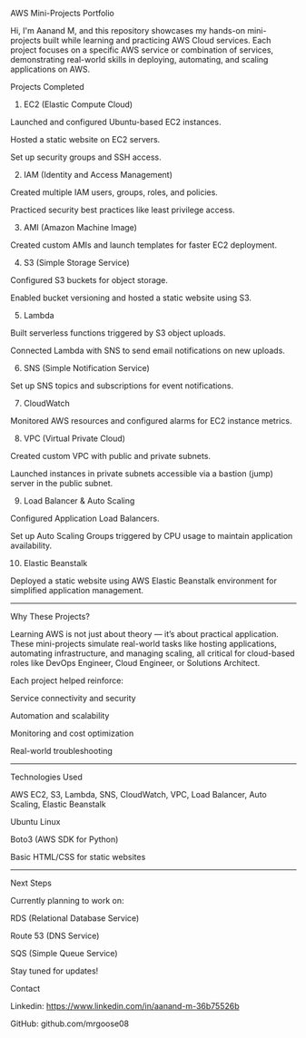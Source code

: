 AWS Mini-Projects Portfolio

Hi, I'm Aanand M, and this repository showcases my hands-on mini-projects built while learning and practicing AWS Cloud services.
Each project focuses on a specific AWS service or combination of services, demonstrating real-world skills in deploying, automating, and scaling applications on AWS.

Projects Completed

1. EC2 (Elastic Compute Cloud)

Launched and configured Ubuntu-based EC2 instances.

Hosted a static website on EC2 servers.

Set up security groups and SSH access.


2. IAM (Identity and Access Management)

Created multiple IAM users, groups, roles, and policies.

Practiced security best practices like least privilege access.


3. AMI (Amazon Machine Image)

Created custom AMIs and launch templates for faster EC2 deployment.


4. S3 (Simple Storage Service)

Configured S3 buckets for object storage.

Enabled bucket versioning and hosted a static website using S3.


5. Lambda

Built serverless functions triggered by S3 object uploads.

Connected Lambda with SNS to send email notifications on new uploads.


6. SNS (Simple Notification Service)

Set up SNS topics and subscriptions for event notifications.


7. CloudWatch

Monitored AWS resources and configured alarms for EC2 instance metrics.


8. VPC (Virtual Private Cloud)

Created custom VPC with public and private subnets.

Launched instances in private subnets accessible via a bastion (jump) server in the public subnet.


9. Load Balancer & Auto Scaling

Configured Application Load Balancers.

Set up Auto Scaling Groups triggered by CPU usage to maintain application availability.


10. Elastic Beanstalk

Deployed a static website using AWS Elastic Beanstalk environment for simplified application management.



---

Why These Projects?

Learning AWS is not just about theory — it’s about practical application.
These mini-projects simulate real-world tasks like hosting applications, automating infrastructure, and managing scaling, all critical for cloud-based roles like DevOps Engineer, Cloud Engineer, or Solutions Architect.

Each project helped reinforce:

Service connectivity and security

Automation and scalability

Monitoring and cost optimization

Real-world troubleshooting



---

Technologies Used

AWS EC2, S3, Lambda, SNS, CloudWatch, VPC, Load Balancer, Auto Scaling, Elastic Beanstalk

Ubuntu Linux

Boto3 (AWS SDK for Python)

Basic HTML/CSS for static websites



---

Next Steps

Currently planning to work on:

RDS (Relational Database Service)

Route 53 (DNS Service)

SQS (Simple Queue Service)


Stay tuned for updates!

Contact

Linkedin: https://www.linkedin.com/in/aanand-m-36b75526b

GitHub: github.com/mrgoose08

